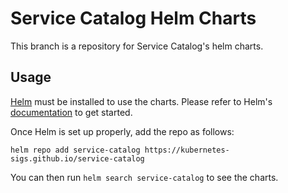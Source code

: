 # Service Catalog Helm Charts

This branch is a repository for Service Catalog's helm charts.

## Usage

[Helm](https://helm.sh) must be installed to use the charts.
Please refer to Helm's [documentation](https://helm.sh/docs/) to get started.

Once Helm is set up properly, add the repo as follows:

```console
helm repo add service-catalog https://kubernetes-sigs.github.io/service-catalog
```

You can then run `helm search service-catalog` to see the charts.

